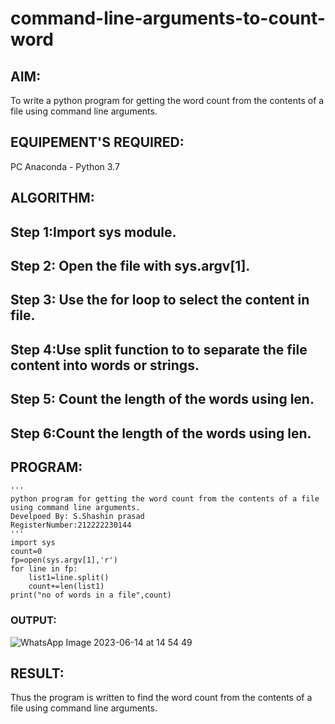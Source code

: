 # command-line-arguments-to-count-word
## AIM:
To write a python program for getting the word count from the contents of a file using command line arguments.
## EQUIPEMENT'S REQUIRED: 
PC
Anaconda - Python 3.7
## ALGORITHM: 
## Step 1:Import sys module.
## Step 2: Open the file with sys.argv[1].
## Step 3: Use the for loop to select the content in file.
## Step 4:Use split function to to separate the file content into words or strings.
## Step 5: Count the length of the words using len.
## Step 6:Count the length of the words using len.
## PROGRAM:
```
'''
python program for getting the word count from the contents of a file using command line arguments.
Develpoed By: S.Shashin prasad
RegisterNumber:212222230144
'''
import sys
count=0
fp=open(sys.argv[1],'r')
for line in fp:
    list1=line.split()
    count+=len(list1)
print("no of words in a file",count)
```

### OUTPUT:

![WhatsApp Image 2023-06-14 at 14 54 49](https://github.com/shashinprasad/command-line-arguments-to-count-word/assets/129143499/adedd6fa-7bf1-4670-aa87-8225edb42168)


## RESULT:
Thus the program is written to find the word count from the contents of a file using command line arguments.
